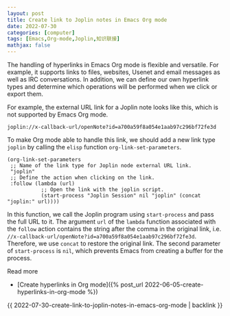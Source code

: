 ```yaml
---
layout: post
title: Create link to Joplin notes in Emacs Org mode
date: 2022-07-30
categories: [computer]
tags: [Emacs,Org-mode,Joplin,知识联接]
mathjax: false
---
```


The handling of hyperlinks in Emacs Org mode is flexible and versatile. For example, it supports links to files, websites, Usenet and email messages as well as IRC conversations. In addition, we can define our own hyperlink types and determine which operations will be performed when we click or export them.

For example, the external URL link for a Joplin note looks like this, which is not supported by Emacs Org mode.

    joplin://x-callback-url/openNote?id=a700a59f8a054e1aab97c296bf72fe3d

To make Org mode able to handle this link, we should add a new link type `joplin` by calling the `elisp` function `org-link-set-parameters`.

```emacs-lisp
(org-link-set-parameters
 ;; Name of the link type for Joplin node external URL link.
 "joplin"
 ;; Define the action when clicking on the link.
 :follow (lambda (url)
           ;; Open the link with the joplin script.
           (start-process "Joplin Session" nil "joplin" (concat "joplin:" url))))
```

In this function, we call the Joplin program using `start-process` and pass the full URL to it. The argument `url` of the `lambda` function associated with the `follow` action contains the string after the comma in the original link, i.e. `//x-callback-url/openNote?id=a700a59f8a054e1aab97c296bf72fe3d`. Therefore, we use `concat` to restore the original link. The second parameter of `start-process` is `nil`, which prevents Emacs from creating a buffer for the process.

Read more
* [Create hyperlinks in Org mode]({% post_url 2022-06-05-create-hyperlinks-in-org-mode %})

{{ 2022-07-30-create-link-to-joplin-notes-in-emacs-org-mode | backlink }}
